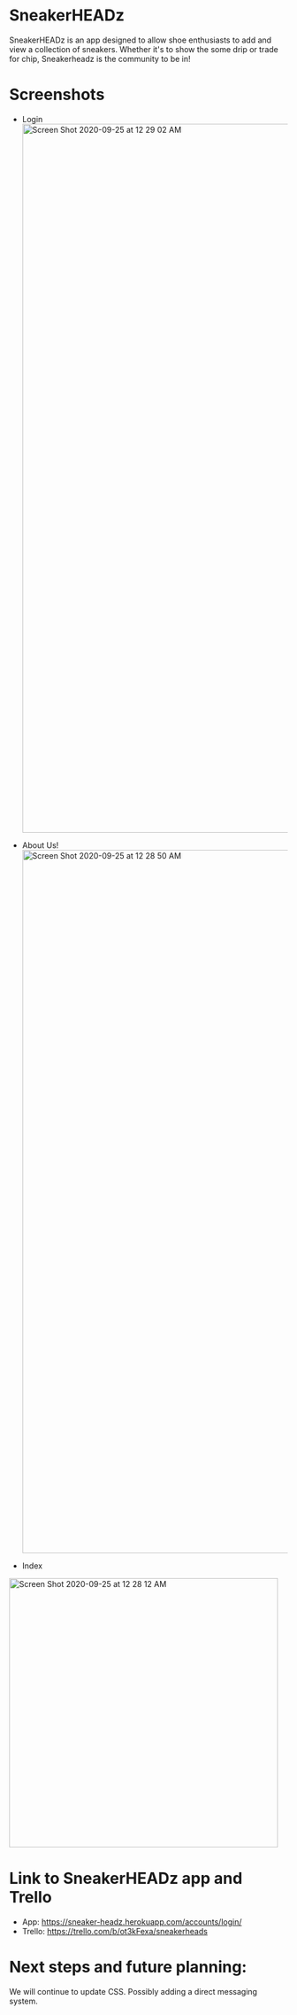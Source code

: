 # SneakerHEADz
SneakerHEADz is an app designed to allow shoe enthusiasts to add and view a collection of sneakers.
Whether it's to show the some drip or trade for chip, Sneakerheadz is the community to be in!

# Screenshots
* Login <img width="1280" alt="Screen Shot 2020-09-25 at 12 29 02 AM" src="https://user-images.githubusercontent.com/68159937/94229871-4acab600-fec6-11ea-9f40-cc47d92dcaa3.png">

* About Us! <img width="1270" alt="Screen Shot 2020-09-25 at 12 28 50 AM" src="https://user-images.githubusercontent.com/68159937/94229952-7a79be00-fec6-11ea-88dd-e3e1e7275dbf.png">

* Index 
<img width="486" alt="Screen Shot 2020-09-25 at 12 28 12 AM" src="https://user-images.githubusercontent.com/68159937/94230018-a72dd580-fec6-11ea-9ba0-8e6347a4ef10.png">

# Link to SneakerHEADz app and Trello
* App: https://sneaker-headz.herokuapp.com/accounts/login/
* Trello: https://trello.com/b/ot3kFexa/sneakerheads

# Next steps and future planning: 
We will continue to update CSS. Possibly adding a direct messaging system. 


